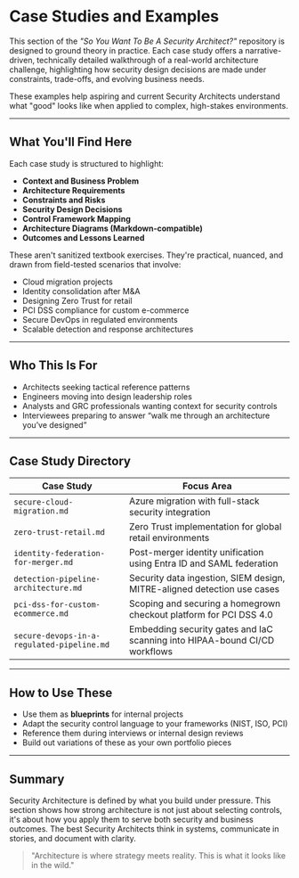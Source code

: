 # Case Studies and Examples

This section of the _"So You Want To Be A Security Architect?"_ repository is designed to ground theory in practice. Each case study offers a narrative-driven, technically detailed walkthrough of a real-world architecture challenge, highlighting how security design decisions are made under constraints, trade-offs, and evolving business needs.

These examples help aspiring and current Security Architects understand what "good" looks like when applied to complex, high-stakes environments.

---

## What You'll Find Here
Each case study is structured to highlight:
- **Context and Business Problem**
- **Architecture Requirements**
- **Constraints and Risks**
- **Security Design Decisions**
- **Control Framework Mapping**
- **Architecture Diagrams (Markdown-compatible)**
- **Outcomes and Lessons Learned**

These aren't sanitized textbook exercises. They're practical, nuanced, and drawn from field-tested scenarios that involve:
- Cloud migration projects
- Identity consolidation after M&A
- Designing Zero Trust for retail
- PCI DSS compliance for custom e-commerce
- Secure DevOps in regulated environments
- Scalable detection and response architectures

---

## Who This Is For
- Architects seeking tactical reference patterns
- Engineers moving into design leadership roles
- Analysts and GRC professionals wanting context for security controls
- Interviewees preparing to answer “walk me through an architecture you’ve designed”

---

## Case Study Directory

| Case Study | Focus Area |
|------------|-------------|
| `secure-cloud-migration.md` | Azure migration with full-stack security integration |
| `zero-trust-retail.md` | Zero Trust implementation for global retail environments |
| `identity-federation-for-merger.md` | Post-merger identity unification using Entra ID and SAML federation |
| `detection-pipeline-architecture.md` | Security data ingestion, SIEM design, MITRE-aligned detection use cases |
| `pci-dss-for-custom-ecommerce.md` | Scoping and securing a homegrown checkout platform for PCI DSS 4.0 |
| `secure-devops-in-a-regulated-pipeline.md` | Embedding security gates and IaC scanning into HIPAA-bound CI/CD workflows |

---

## How to Use These
- Use them as **blueprints** for internal projects
- Adapt the security control language to your frameworks (NIST, ISO, PCI)
- Reference them during interviews or internal design reviews
- Build out variations of these as your own portfolio pieces

---

## Summary
Security Architecture is defined by what you build under pressure. This section shows how strong architecture is not just about selecting controls, it's about how you apply them to serve both security and business outcomes. The best Security Architects think in systems, communicate in stories, and document with clarity.

> "Architecture is where strategy meets reality. This is what it looks like in the wild."
